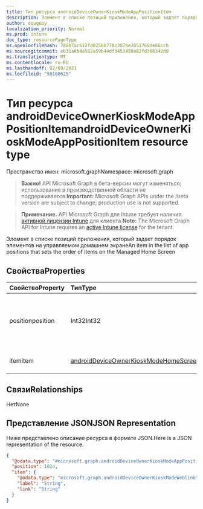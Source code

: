```yaml
---
title: Тип ресурса androidDeviceOwnerKioskModeAppPositionItem
description: Элемент в списке позиций приложения, который задает порядок элементов на управляемом домашнем экране
author: dougeby
localization_priority: Normal
ms.prod: intune
doc_type: resourcePageType
ms.openlocfilehash: 788b7ac612fd025bb778c387be2051769de66ccb
ms.sourcegitcommit: eb31a6b4a582a59b44df3453450a82fd366342d0
ms.translationtype: MT
ms.contentlocale: ru-RU
ms.lasthandoff: 02/09/2021
ms.locfileid: "50160625"
---
```

# <a name="androiddeviceownerkioskmodeapppositionitem-resource-type"></a><span data-ttu-id="baf33-103">Тип ресурса androidDeviceOwnerKioskModeAppPositionItem</span><span class="sxs-lookup"><span data-stu-id="baf33-103">androidDeviceOwnerKioskModeAppPositionItem resource type</span></span>

<span data-ttu-id="baf33-104">Пространство имен: microsoft.graph</span><span class="sxs-lookup"><span data-stu-id="baf33-104">Namespace: microsoft.graph</span></span>

> <span data-ttu-id="baf33-105">**Важно!** API Microsoft Graph в бета-версии могут изменяться; использование в производственной области не поддерживается.</span><span class="sxs-lookup"><span data-stu-id="baf33-105">**Important:** Microsoft Graph APIs under the /beta version are subject to change; production use is not supported.</span></span>

> <span data-ttu-id="baf33-106">**Примечание.** API Microsoft Graph для Intune требует наличия [активной лицензии Intune](https://go.microsoft.com/fwlink/?linkid=839381) для клиента.</span><span class="sxs-lookup"><span data-stu-id="baf33-106">**Note:** The Microsoft Graph API for Intune requires an [active Intune license](https://go.microsoft.com/fwlink/?linkid=839381) for the tenant.</span></span>

<span data-ttu-id="baf33-107">Элемент в списке позиций приложения, который задает порядок элементов на управляемом домашнем экране</span><span class="sxs-lookup"><span data-stu-id="baf33-107">An item in the list of app positions that sets the order of items on the Managed Home Screen</span></span>

## <a name="properties"></a><span data-ttu-id="baf33-108">Свойства</span><span class="sxs-lookup"><span data-stu-id="baf33-108">Properties</span></span>
|<span data-ttu-id="baf33-109">Свойство</span><span class="sxs-lookup"><span data-stu-id="baf33-109">Property</span></span>|<span data-ttu-id="baf33-110">Тип</span><span class="sxs-lookup"><span data-stu-id="baf33-110">Type</span></span>|<span data-ttu-id="baf33-111">Описание</span><span class="sxs-lookup"><span data-stu-id="baf33-111">Description</span></span>|
|:---|:---|:---|
|<span data-ttu-id="baf33-112">position</span><span class="sxs-lookup"><span data-stu-id="baf33-112">position</span></span>|<span data-ttu-id="baf33-113">Int32</span><span class="sxs-lookup"><span data-stu-id="baf33-113">Int32</span></span>|<span data-ttu-id="baf33-114">Положение элемента в сетке.</span><span class="sxs-lookup"><span data-stu-id="baf33-114">Position of the item on the grid.</span></span> <span data-ttu-id="baf33-115">Допустимые значения: от 0 до 999 999 999</span><span class="sxs-lookup"><span data-stu-id="baf33-115">Valid values 0 to 9999999</span></span>|
|<span data-ttu-id="baf33-116">item</span><span class="sxs-lookup"><span data-stu-id="baf33-116">item</span></span>|[<span data-ttu-id="baf33-117">androidDeviceOwnerKioskModeHomeScreenItem</span><span class="sxs-lookup"><span data-stu-id="baf33-117">androidDeviceOwnerKioskModeHomeScreenItem</span></span>](../resources/intune-deviceconfig-androiddeviceownerkioskmodehomescreenitem.md)|<span data-ttu-id="baf33-118">Устроимый элемент</span><span class="sxs-lookup"><span data-stu-id="baf33-118">Item to be arranged</span></span>|

## <a name="relationships"></a><span data-ttu-id="baf33-119">Связи</span><span class="sxs-lookup"><span data-stu-id="baf33-119">Relationships</span></span>
<span data-ttu-id="baf33-120">Нет</span><span class="sxs-lookup"><span data-stu-id="baf33-120">None</span></span>

## <a name="json-representation"></a><span data-ttu-id="baf33-121">Представление JSON</span><span class="sxs-lookup"><span data-stu-id="baf33-121">JSON Representation</span></span>
<span data-ttu-id="baf33-122">Ниже представлено описание ресурса в формате JSON.</span><span class="sxs-lookup"><span data-stu-id="baf33-122">Here is a JSON representation of the resource.</span></span>
<!-- {
  "blockType": "resource",
  "@odata.type": "microsoft.graph.androidDeviceOwnerKioskModeAppPositionItem"
}
-->
``` json
{
  "@odata.type": "#microsoft.graph.androidDeviceOwnerKioskModeAppPositionItem",
  "position": 1024,
  "item": {
    "@odata.type": "microsoft.graph.androidDeviceOwnerKioskModeWeblink",
    "label": "String",
    "link": "String"
  }
}
```




